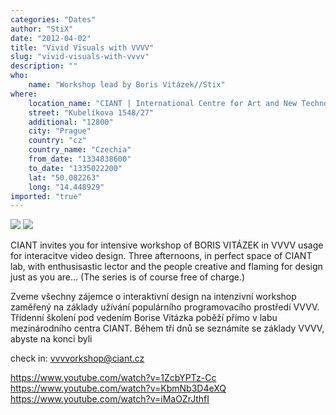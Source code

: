 ```yaml
---
categories: "Dates"
author: "StiX"
date: "2012-04-02"
title: "Vivid Visuals with VVVV"
slug: "vivid-visuals-with-vvvv"
description: ""
who: 
    name: "Workshop lead by Boris Vitázek//Stix"
where: 
    location_name: "CIANT | International Centre for Art and New Technologies"
    street: "Kubelíkova 1548/27"
    additional: "12800"
    city: "Prague"
    country: "cz"
    country_name: "Czechia"
    from_date: "1334838600"
    to_date: "1335022200"
    lat: "50.082263"
    long: "14.448929"
imported: "true"
---
```



![](workshop.jpg) 
![](vvvv%202012-03-23%2007-56-50-46.avi_snapshot_00.11_%5B2012.03.23_08.05.49%5D.jpg) 

CIANT invites you for intensive workshop of BORIS VITÁZEK in VVVV usage for interacitve video design. Three afternoons, in perfect space of CIANT lab, with enthusisastic lector and the people creative and flaming for design just as you are... (The series is of course free of charge.)

Zveme všechny zájemce o interaktivní design na intenzivní workshop zaměřený na základy užívání populárního programovacího prostředí VVVV. Třídenní školení pod vedením Borise Vitázka poběží přímo v labu mezinárodního centra CIANT. Během tří dnů se seznámíte se základy VVVV, abyste na konci byli 

check in: vvvvorkshop@ciant.cz

https://www.youtube.com/watch?v=1ZcbYPTz-Cc
https://www.youtube.com/watch?v=KbmNb3D4eXQ
https://www.youtube.com/watch?v=iMaOZrJthfI

